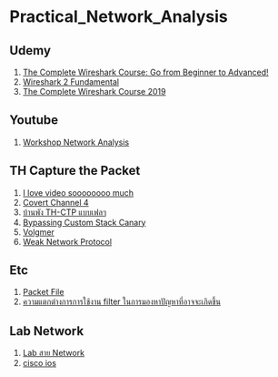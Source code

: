 # Practical_Network_Analysis

<h2>Udemy </h2>
<ol>
    <li> <a href="https://www.udemy.com/course/wireshark/">The Complete Wireshark Course: Go from Beginner to Advanced! </a></li>
    <li> <a href="https://www.udemy.com/course/draft/1499092/learn/lecture/9011112#overview">Wireshark 2 Fundamental </a></li>
    <li> <a href="https://www.udemy.com/course/draft/2102770/learn/lecture/13009214#overview">The Complete Wireshark Course 2019 </a></li> 
</ol>

<h2>Youtube </h2>
<ol>
    <li> <a href="https://www.youtube.com/playlist?list=PLZOToVAK85MqkNyx8VKPT7h9ZlxkX2krG&fbclid=IwAR038D009avqNII6jad698AsGcd0GgM5LLngR3cUJ7D5iHUhZUF7cBzSaPQ">Workshop Network Analysis</a></li>    
</ol>    

<h2>TH Capture the Packet </h2>
<ol>
    <li> <a href="https://mayaseven.com/write-up-i-love-video-soooooooo-much-th-capture-the-packet/?fbclid=IwAR0iMmTNbWBWK60b33hQGwrGDy6xXhMIVZ4ELOdjENxDvgU5fXXp4nntc9Q">I love video soooooooo much </a></li>
    <li> <a href="https://mayaseven.com/write-up-covert-channel-4-th-capture-the-packet/?fbclid=IwAR0pYBB3WTfTbNqPEM4wnSO-FiiLbq_5x9SpFVtlE0yZAK3eB4GFqIuGQT0">Covert Channel 4 </a></li>
    <li> <a href="https://medium.com/@theerasak/write-up-%E0%B8%9A%E0%B9%89%E0%B8%B2%E0%B8%99%E0%B8%9E%E0%B8%B1%E0%B8%87-th-ctp-%E0%B9%81%E0%B8%9A%E0%B8%9A%E0%B9%80%E0%B8%9F%E0%B8%A5%E0%B9%86-part-1-df3085363bd8">บ้านพัง TH-CTP แบบเฟลๆ </a></li>
    <li> <a href="https://mayaseven.com/write-up-bypassing-custom-stack-canary-tcsd-ctf/">Bypassing Custom Stack Canary </a></li>  
    <li> <a href="https://mayaseven.com/write-up-volgmer-thailand-ctf-2019/">Volgmer </a></li>      
    <li> <a href="https://www.facebook.com/watch/live/?v=453057845307025">Weak Network Protocol </a></li>      
    
</ol>  

<h2>Etc</h2>
<ol>
    <li> <a href="https://packettotal.com/app/analysis?id=0e3e2921199a3915d6538fa7e29c35a9">Packet File</a></li>    
    <li> <a href="http://virtualnetsystems.com/?p=353&fbclid=IwAR04FYUjXyQ_c7tnA4VkPxa6_xZ7-uFPyU_hmlnq488ti-1ZEcM6Nu7jPGo">ความแตกต่างการการใช้งาน filter ในการมองหาปัญหาที่อาจจะเกิดขึ้น</a></li>       
</ol>    
  
<h2>Lab Network</h2>
<ol>
    <li> <a href="https://www.facebook.com/thjuniorctf/posts/124959878867554">Lab สาย Network</a></li>
    <li> <a href="http://31.22.89.2/cisco-ios/26xx/">cisco ios</a></li>    
</ol>

